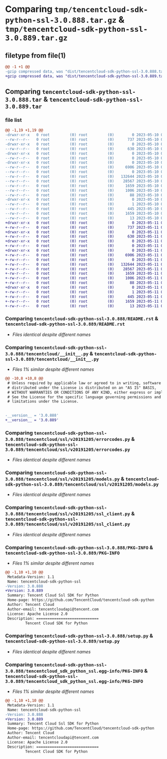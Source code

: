 # Comparing `tmp/tencentcloud-sdk-python-ssl-3.0.888.tar.gz` & `tmp/tencentcloud-sdk-python-ssl-3.0.889.tar.gz`

## filetype from file(1)

```diff
@@ -1 +1 @@
-gzip compressed data, was "dist/tencentcloud-sdk-python-ssl-3.0.888.tar", last modified: Wed May 10 02:41:26 2023, max compression
+gzip compressed data, was "dist/tencentcloud-sdk-python-ssl-3.0.889.tar", last modified: Thu May 11 03:10:38 2023, max compression
```

## Comparing `tencentcloud-sdk-python-ssl-3.0.888.tar` & `tencentcloud-sdk-python-ssl-3.0.889.tar`

### file list

```diff
@@ -1,19 +1,19 @@
-drwxr-xr-x   0 root         (0) root         (0)        0 2023-05-10 02:41:26.000000 tencentcloud-sdk-python-ssl-3.0.888/
--rw-r--r--   0 root         (0) root         (0)      737 2023-05-10 02:41:26.000000 tencentcloud-sdk-python-ssl-3.0.888/README.rst
-drwxr-xr-x   0 root         (0) root         (0)        0 2023-05-10 02:41:26.000000 tencentcloud-sdk-python-ssl-3.0.888/tencentcloud/
--rw-r--r--   0 root         (0) root         (0)      630 2023-05-10 02:41:26.000000 tencentcloud-sdk-python-ssl-3.0.888/tencentcloud/__init__.py
-drwxr-xr-x   0 root         (0) root         (0)        0 2023-05-10 02:41:26.000000 tencentcloud-sdk-python-ssl-3.0.888/tencentcloud/ssl/
--rw-r--r--   0 root         (0) root         (0)        0 2023-05-10 02:41:26.000000 tencentcloud-sdk-python-ssl-3.0.888/tencentcloud/ssl/__init__.py
-drwxr-xr-x   0 root         (0) root         (0)        0 2023-05-10 02:41:26.000000 tencentcloud-sdk-python-ssl-3.0.888/tencentcloud/ssl/v20191205/
--rw-r--r--   0 root         (0) root         (0)     6906 2023-05-10 02:41:26.000000 tencentcloud-sdk-python-ssl-3.0.888/tencentcloud/ssl/v20191205/errorcodes.py
--rw-r--r--   0 root         (0) root         (0)        0 2023-05-10 02:41:26.000000 tencentcloud-sdk-python-ssl-3.0.888/tencentcloud/ssl/v20191205/__init__.py
--rw-r--r--   0 root         (0) root         (0)   132644 2023-05-10 02:41:26.000000 tencentcloud-sdk-python-ssl-3.0.888/tencentcloud/ssl/v20191205/models.py
--rw-r--r--   0 root         (0) root         (0)    28567 2023-05-10 02:41:26.000000 tencentcloud-sdk-python-ssl-3.0.888/tencentcloud/ssl/v20191205/ssl_client.py
--rw-r--r--   0 root         (0) root         (0)     1659 2023-05-10 02:41:26.000000 tencentcloud-sdk-python-ssl-3.0.888/PKG-INFO
--rw-r--r--   0 root         (0) root         (0)     1006 2023-05-10 02:41:26.000000 tencentcloud-sdk-python-ssl-3.0.888/setup.py
--rw-r--r--   0 root         (0) root         (0)       88 2023-05-10 02:41:26.000000 tencentcloud-sdk-python-ssl-3.0.888/setup.cfg
-drwxr-xr-x   0 root         (0) root         (0)        0 2023-05-10 02:41:26.000000 tencentcloud-sdk-python-ssl-3.0.888/tencentcloud_sdk_python_ssl.egg-info/
--rw-r--r--   0 root         (0) root         (0)        1 2023-05-10 02:41:26.000000 tencentcloud-sdk-python-ssl-3.0.888/tencentcloud_sdk_python_ssl.egg-info/dependency_links.txt
--rw-r--r--   0 root         (0) root         (0)      445 2023-05-10 02:41:26.000000 tencentcloud-sdk-python-ssl-3.0.888/tencentcloud_sdk_python_ssl.egg-info/SOURCES.txt
--rw-r--r--   0 root         (0) root         (0)     1659 2023-05-10 02:41:26.000000 tencentcloud-sdk-python-ssl-3.0.888/tencentcloud_sdk_python_ssl.egg-info/PKG-INFO
--rw-r--r--   0 root         (0) root         (0)       13 2023-05-10 02:41:26.000000 tencentcloud-sdk-python-ssl-3.0.888/tencentcloud_sdk_python_ssl.egg-info/top_level.txt
+drwxr-xr-x   0 root         (0) root         (0)        0 2023-05-11 03:10:38.000000 tencentcloud-sdk-python-ssl-3.0.889/
+-rw-r--r--   0 root         (0) root         (0)      737 2023-05-11 03:10:37.000000 tencentcloud-sdk-python-ssl-3.0.889/README.rst
+drwxr-xr-x   0 root         (0) root         (0)        0 2023-05-11 03:10:38.000000 tencentcloud-sdk-python-ssl-3.0.889/tencentcloud/
+-rw-r--r--   0 root         (0) root         (0)      630 2023-05-11 03:10:37.000000 tencentcloud-sdk-python-ssl-3.0.889/tencentcloud/__init__.py
+drwxr-xr-x   0 root         (0) root         (0)        0 2023-05-11 03:10:38.000000 tencentcloud-sdk-python-ssl-3.0.889/tencentcloud/ssl/
+-rw-r--r--   0 root         (0) root         (0)        0 2023-05-11 03:10:38.000000 tencentcloud-sdk-python-ssl-3.0.889/tencentcloud/ssl/__init__.py
+drwxr-xr-x   0 root         (0) root         (0)        0 2023-05-11 03:10:38.000000 tencentcloud-sdk-python-ssl-3.0.889/tencentcloud/ssl/v20191205/
+-rw-r--r--   0 root         (0) root         (0)     6906 2023-05-11 03:10:38.000000 tencentcloud-sdk-python-ssl-3.0.889/tencentcloud/ssl/v20191205/errorcodes.py
+-rw-r--r--   0 root         (0) root         (0)        0 2023-05-11 03:10:38.000000 tencentcloud-sdk-python-ssl-3.0.889/tencentcloud/ssl/v20191205/__init__.py
+-rw-r--r--   0 root         (0) root         (0)   132644 2023-05-11 03:10:38.000000 tencentcloud-sdk-python-ssl-3.0.889/tencentcloud/ssl/v20191205/models.py
+-rw-r--r--   0 root         (0) root         (0)    28567 2023-05-11 03:10:38.000000 tencentcloud-sdk-python-ssl-3.0.889/tencentcloud/ssl/v20191205/ssl_client.py
+-rw-r--r--   0 root         (0) root         (0)     1659 2023-05-11 03:10:38.000000 tencentcloud-sdk-python-ssl-3.0.889/PKG-INFO
+-rw-r--r--   0 root         (0) root         (0)     1006 2023-05-11 03:10:37.000000 tencentcloud-sdk-python-ssl-3.0.889/setup.py
+-rw-r--r--   0 root         (0) root         (0)       88 2023-05-11 03:10:38.000000 tencentcloud-sdk-python-ssl-3.0.889/setup.cfg
+drwxr-xr-x   0 root         (0) root         (0)        0 2023-05-11 03:10:38.000000 tencentcloud-sdk-python-ssl-3.0.889/tencentcloud_sdk_python_ssl.egg-info/
+-rw-r--r--   0 root         (0) root         (0)        1 2023-05-11 03:10:38.000000 tencentcloud-sdk-python-ssl-3.0.889/tencentcloud_sdk_python_ssl.egg-info/dependency_links.txt
+-rw-r--r--   0 root         (0) root         (0)      445 2023-05-11 03:10:38.000000 tencentcloud-sdk-python-ssl-3.0.889/tencentcloud_sdk_python_ssl.egg-info/SOURCES.txt
+-rw-r--r--   0 root         (0) root         (0)     1659 2023-05-11 03:10:38.000000 tencentcloud-sdk-python-ssl-3.0.889/tencentcloud_sdk_python_ssl.egg-info/PKG-INFO
+-rw-r--r--   0 root         (0) root         (0)       13 2023-05-11 03:10:38.000000 tencentcloud-sdk-python-ssl-3.0.889/tencentcloud_sdk_python_ssl.egg-info/top_level.txt
```

### Comparing `tencentcloud-sdk-python-ssl-3.0.888/README.rst` & `tencentcloud-sdk-python-ssl-3.0.889/README.rst`

 * *Files identical despite different names*

### Comparing `tencentcloud-sdk-python-ssl-3.0.888/tencentcloud/__init__.py` & `tencentcloud-sdk-python-ssl-3.0.889/tencentcloud/__init__.py`

 * *Files 1% similar despite different names*

```diff
@@ -10,8 +10,8 @@
 # Unless required by applicable law or agreed to in writing, software
 # distributed under the License is distributed on an "AS IS" BASIS,
 # WITHOUT WARRANTIES OR CONDITIONS OF ANY KIND, either express or implied.
 # See the License for the specific language governing permissions and
 # limitations under the License.
 
 
-__version__ = '3.0.888'
+__version__ = '3.0.889'
```

### Comparing `tencentcloud-sdk-python-ssl-3.0.888/tencentcloud/ssl/v20191205/errorcodes.py` & `tencentcloud-sdk-python-ssl-3.0.889/tencentcloud/ssl/v20191205/errorcodes.py`

 * *Files identical despite different names*

### Comparing `tencentcloud-sdk-python-ssl-3.0.888/tencentcloud/ssl/v20191205/models.py` & `tencentcloud-sdk-python-ssl-3.0.889/tencentcloud/ssl/v20191205/models.py`

 * *Files identical despite different names*

### Comparing `tencentcloud-sdk-python-ssl-3.0.888/tencentcloud/ssl/v20191205/ssl_client.py` & `tencentcloud-sdk-python-ssl-3.0.889/tencentcloud/ssl/v20191205/ssl_client.py`

 * *Files identical despite different names*

### Comparing `tencentcloud-sdk-python-ssl-3.0.888/PKG-INFO` & `tencentcloud-sdk-python-ssl-3.0.889/PKG-INFO`

 * *Files 1% similar despite different names*

```diff
@@ -1,10 +1,10 @@
 Metadata-Version: 1.1
 Name: tencentcloud-sdk-python-ssl
-Version: 3.0.888
+Version: 3.0.889
 Summary: Tencent Cloud Ssl SDK for Python
 Home-page: https://github.com/TencentCloud/tencentcloud-sdk-python
 Author: Tencent Cloud
 Author-email: tencentcloudapi@tencent.com
 License: Apache License 2.0
 Description: ============================
         Tencent Cloud SDK for Python
```

### Comparing `tencentcloud-sdk-python-ssl-3.0.888/setup.py` & `tencentcloud-sdk-python-ssl-3.0.889/setup.py`

 * *Files identical despite different names*

### Comparing `tencentcloud-sdk-python-ssl-3.0.888/tencentcloud_sdk_python_ssl.egg-info/PKG-INFO` & `tencentcloud-sdk-python-ssl-3.0.889/tencentcloud_sdk_python_ssl.egg-info/PKG-INFO`

 * *Files 1% similar despite different names*

```diff
@@ -1,10 +1,10 @@
 Metadata-Version: 1.1
 Name: tencentcloud-sdk-python-ssl
-Version: 3.0.888
+Version: 3.0.889
 Summary: Tencent Cloud Ssl SDK for Python
 Home-page: https://github.com/TencentCloud/tencentcloud-sdk-python
 Author: Tencent Cloud
 Author-email: tencentcloudapi@tencent.com
 License: Apache License 2.0
 Description: ============================
         Tencent Cloud SDK for Python
```

